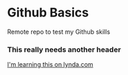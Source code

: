 Github Basics
=============

Remote repo to test my Github skills

### This really needs another header

[I'm learning this on lynda.com](http://www.lynda.com)
